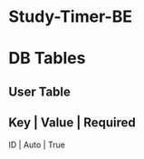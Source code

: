 # Study-Timer-BE

# DB Tables

## User Table
 Key | Value | Required
------------------
 ID | Auto | True
